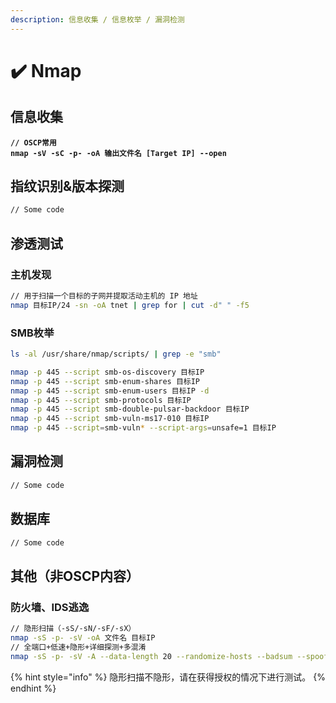 ```yaml
---
description: 信息收集 / 信息枚举 / 漏洞检测
---
```


# ✔️ Nmap

## 信息收集

<pre class="language-sh"><code class="lang-sh"><strong>// OSCP常用
</strong><strong>nmap -sV -sC -p- -oA 输出文件名 [Target IP] --open
</strong></code></pre>

## 指纹识别&版本探测

```bash
// Some code
```



## 渗透测试

### 主机发现

```bash
// 用于扫描一个目标的子网并提取活动主机的 IP 地址
nmap 目标IP/24 -sn -oA tnet | grep for | cut -d" " -f5

```

### SMB枚举

```bash
ls -al /usr/share/nmap/scripts/ | grep -e "smb"

nmap -p 445 --script smb-os-discovery 目标IP
nmap -p 445 --script smb-enum-shares 目标IP
nmap -p 445 --script smb-enum-users 目标IP -d
nmap -p 445 --script smb-protocols 目标IP
nmap -p 445 --script smb-double-pulsar-backdoor 目标IP
nmap -p 445 --script smb-vuln-ms17-010 目标IP
nmap -p 445 --script=smb-vuln* --script-args=unsafe=1 目标IP
```















## 漏洞检测

```bash
// Some code
```





## 数据库

```bash
// Some code
```





## 其他（非OSCP内容）

### 防火墙、IDS逃逸

```bash
// 隐形扫描（-sS/-sN/-sF/-sX）
nmap -sS -p- -sV -oA 文件名 目标IP
// 全端口+低速+隐形+详细探测+多混淆
nmap -sS -p- -sV -A --data-length 20 --randomize-hosts --badsum --spoof-mac Cisco -T0 -Pn -oN 输出.txt 目标IP

```





{% hint style="info" %}
隐形扫描不隐形，请在获得授权的情况下进行测试。
{% endhint %}
